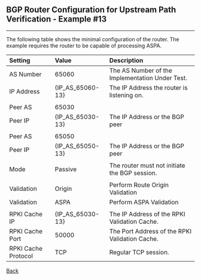 ## BGP Router Configuration for Upstream Path Verification - Example #13
---
The following table shows the minimal configuration of the router. The example
requires the router to be capable of processing ASPA.

| Setting    | Value | Description                                             |
| :--------- | :---- | :------------------------------------------------------ | 
| AS Number  | 65060 |  The AS Number of the Implementation Under Test.        |
| IP Address | {IP_AS_65060-13} | The IP Address the router is listening on.   |
|            |       |                                                         |
| Peer AS    | 65030 |                                                         |
| Peer IP    | {IP_AS_65030-13} | The IP Address or the BGP peer               | 
|            |       |                                                         |
| Peer AS    | 65050 |                                                         |
| Peer IP    | {IP_AS_65050-13} | The IP Address or the BGP peer               | 
|            |       |                                                         |
| Mode       | Passive | The router must not initiate the BGP session.         |
|            |         |                                                       |
| Validation | Origin  | Perform Route Origin Validation                       |
| Validation | ASPA    | Perform ASPA Validation                               |
|            |         |                                                       |
| RPKI Cache IP | {IP_AS_65030-13} | The IP Address of the RPKI Validation Cache.|
| RPKI Cache Port | 50000 | The Port Address of the RPKI Validation Cache.     |
| RPKI Cache Protocol | TCP | Regular TCP session.                             |

[Back](exp13.README.tpl.md)
